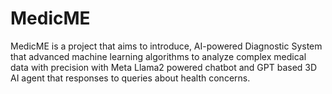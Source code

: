 # MedicME 

MedicME is a project that aims to introduce, AI-powered Diagnostic System that advanced machine learning algorithms to analyze complex medical data with precision with Meta Llama2 powered chatbot and GPT based 3D AI agent that responses to queries about health concerns.
